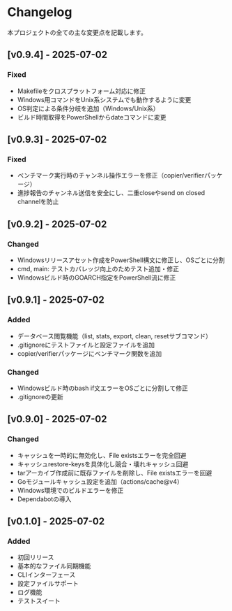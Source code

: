 # Changelog

本プロジェクトの全ての主な変更点を記載します。

## [v0.9.4] - 2025-07-02
### Fixed
- Makefileをクロスプラットフォーム対応に修正
- Windows用コマンドをUnix系システムでも動作するように変更
- OS判定による条件分岐を追加（Windows/Unix系）
- ビルド時間取得をPowerShellからdateコマンドに変更

## [v0.9.3] - 2025-07-02
### Fixed
- ベンチマーク実行時のチャンネル操作エラーを修正（copier/verifierパッケージ）
- 進捗報告のチャンネル送信を安全にし、二重closeやsend on closed channelを防止

## [v0.9.2] - 2025-07-02
### Changed
- Windowsリリースアセット作成をPowerShell構文に修正し、OSごとに分割
- cmd, main: テストカバレッジ向上のためテスト追加・修正
- Windowsビルド時のGOARCH指定をPowerShell流に修正

## [v0.9.1] - 2025-07-02
### Added
- データベース閲覧機能（list, stats, export, clean, resetサブコマンド）
- .gitignoreにテストファイルと設定ファイルを追加
- copier/verifierパッケージにベンチマーク関数を追加
### Changed
- Windowsビルド時のbash if文エラーをOSごとに分割して修正
- .gitignoreの更新

## [v0.9.0] - 2025-07-02
### Changed
- キャッシュを一時的に無効化し、File existsエラーを完全回避
- キャッシュrestore-keysを具体化し競合・壊れキャッシュ回避
- tarアーカイブ作成前に既存ファイルを削除し、File existsエラーを回避
- Goモジュールキャッシュ設定を追加（actions/cache@v4）
- Windows環境でのビルドエラーを修正
- Dependabotの導入

## [v0.1.0] - 2025-07-02
### Added
- 初回リリース
- 基本的なファイル同期機能
- CLIインターフェース
- 設定ファイルサポート
- ログ機能
- テストスイート 